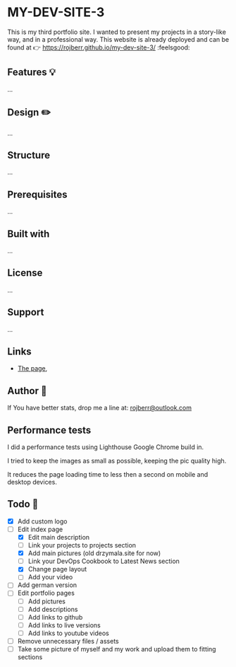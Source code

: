 # MY-DEV-SITE-3

This is my third portfolio site. I wanted to present my projects in a story-like way, and in a professional way. This
website is already deployed and can be found at :point_right: <https://rojberr.github.io/my-dev-site-3/> :feelsgood:

## Features 💡

...

## Design ✏️

...

## Structure

...

## Prerequisites

...

## Built with

...

## License

...

## Support

...

## Links

- [The page](https://rojberr.github.io/my-dev-site-3/),

## Author 👷

If You have better stats, drop me a line at: rojberr@outlook.com

## Performance tests

I did a performance tests using Lighthouse Google Chrome build in.

I tried to keep the images as small as possible, keeping the pic quality high. 

It reduces the page loading time to less then a second on mobile and desktop devices. 



## Todo 📝

- [x] Add custom logo
- [ ] Edit index page
    - [x] Edit main description
    - [ ] Link your projects to projects section
    - [x] Add main pictures (old drzymala.site for now)
    - [ ] Link your DevOps Cookbook to Latest News section
    - [x] Change page layout
    - [ ] Add your video
- [ ] Add german version
- [ ] Edit portfolio pages
    - [ ] Add pictures
    - [ ] Add descriptions
    - [ ] Add links to github
    - [ ] Add links to live versions
    - [ ] Add links to youtube videos
- [ ] Remove unnecessary files / assets
- [ ] Take some picture of myself and my work and upload them to fitting sections